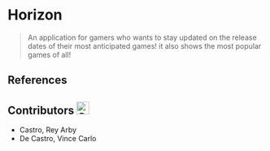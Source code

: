 # Horizon
> An application for gamers who wants to stay updated on the release dates of their most anticipated games!
it also shows the most popular games of all!

## References

## Contributors <img src="https://raw.githubusercontent.com/Tarikul-Islam-Anik/Animated-Fluent-Emojis/master/Emojis/Food/Clinking%20Beer%20Mugs.png" alt="Clinking Beer Mugs" width="25" height="25" />
- Castro, Rey Arby
- De Castro, Vince Carlo
